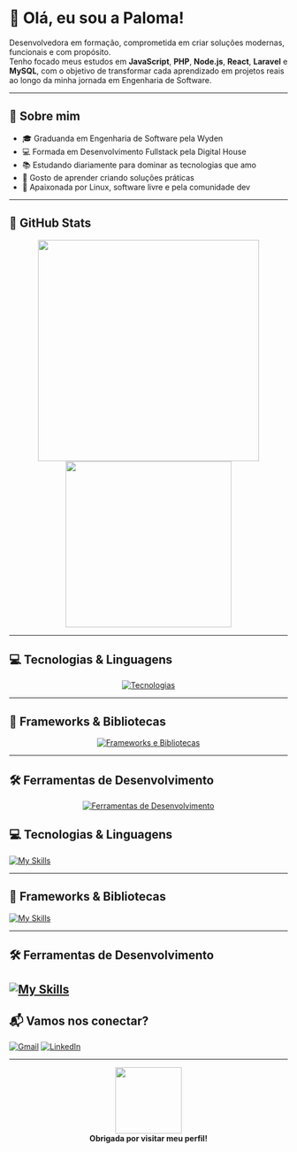 # 💜 Olá, eu sou a Paloma!

Desenvolvedora em formação, comprometida em criar soluções modernas, funcionais e com propósito.  
Tenho focado meus estudos em **JavaScript**, **PHP**, **Node.js**, **React**, **Laravel** e **MySQL**, com o objetivo de transformar cada aprendizado em projetos reais ao longo da minha jornada em Engenharia de Software.

---

## 📌 Sobre mim

- 🎓 Graduanda em Engenharia de Software pela Wyden  
- 💻 Formada em Desenvolvimento Fullstack pela Digital House  
- 📚 Estudando diariamente para dominar as tecnologias que amo  
- 🚀 Gosto de aprender criando soluções práticas  
- 🐧 Apaixonada por Linux, software livre e pela comunidade dev  

---



## 🌟 GitHub Stats

<div align="center">
  <img src="https://github-readme-stats.vercel.app/api?username=palomafcode&show_icons=true&theme=radical&include_all_commits=true&count_private=true" width="400"/>
  <img src="https://github-readme-stats.vercel.app/api/top-langs/?username=palomafcode&layout=compact&langs_count=8&theme=radical" width="300"/>
</div>

---

## 💻 Tecnologias & Linguagens

<p align="center">
  <a href="https://skillicons.dev">
    <img src="https://skillicons.dev/icons?i=js,php,html,css,mysql,linux,aws&perline=7" alt="Tecnologias" />
  </a>
</p>

---

## 🚀 Frameworks & Bibliotecas

<p align="center">
  <a href="https://skillicons.dev">
    <img src="https://skillicons.dev/icons?i=laravel,nodejs,react&perline=5" alt="Frameworks e Bibliotecas" />
  </a>
</p>

---

## 🛠️ Ferramentas de Desenvolvimento

<p align="center">
  <a href="https://skillicons.dev">
    <img src="https://skillicons.dev/icons?i=git,github,vscode,postman&perline=5" alt="Ferramentas de Desenvolvimento" />
  </a>
</p>


## 💻 Tecnologias & Linguagens

[![My Skills](https://skillicons.dev/icons?i=js,php,html,css,mysql,linux,aws&perline=7)](https://skillicons.dev)

---

## 🚀 Frameworks & Bibliotecas

[![My Skills](https://skillicons.dev/icons?i=laravel,nodejs,react&perline=5)](https://skillicons.dev)

---

## 🛠️ Ferramentas de Desenvolvimento

[![My Skills](https://skillicons.dev/icons?i=git,github,vscode,postman&perline=6)](https://skillicons.dev)
---

## 📬 Vamos nos conectar?

[![Gmail](https://img.shields.io/badge/-Gmail-D14836?style=for-the-badge&logo=gmail&logoColor=white)](mailto:palomavillasboas380@gmail.com)
[![LinkedIn](https://img.shields.io/badge/-LinkedIn-0077B5?style=for-the-badge&logo=linkedin&logoColor=white)](https://www.linkedin.com/in/paloma-franco-villas-boas-2382a696/)

---

<p align="center">
  <img src="https://media.giphy.com/media/kHMuSsOXMuquk/giphy.gif" width="120px" /><br/>
  <b>Obrigada por visitar meu perfil!</b>  
</p>

